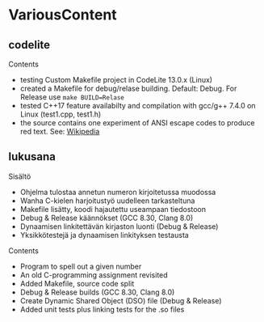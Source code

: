 # VariousContent
## codelite
Contents
* testing Custom Makefile project in CodeLite 13.0.x (Linux)
* created a Makefile for debug/relase building. Default: Debug. For Release use ```make BUILD=Relase```
* tested C++17 feature availabilty and compilation with gcc/g++ 7.4.0 on Linux (test1.cpp, test1.h)
* the source contains one experiment of ANSI escape codes to produce red text. See: [Wikipedia](https://en.wikipedia.org/wiki/ANSI_escape_code#Example_of_use_in_C) 
## lukusana

Sisältö
* Ohjelma tulostaa annetun numeron kirjoitetussa muodossa
* Wanha C-kielen harjoitustyö uudelleen tarkasteltuna
* Makefile lisätty, koodi hajautettu useampaan tiedostoon
* Debug & Release käännökset (GCC 8.30, Clang 8.0)
* Dynaamisen linkitettävän kirjaston luonti (Debug & Release)
* Yksikkötestejä ja dynaamisen linkityksen testausta


Contents
* Program to spell out a given number
* An old C-programming assignment revisited
* Added Makefile, source code split
* Debug & Release builds (GCC 8.30, Clang 8.0)
* Create Dynamic Shared Object (DSO) file (Debug & Release)
* Added unit tests plus linking tests for the .so files
